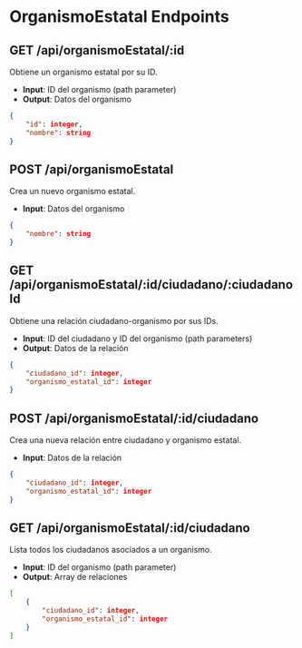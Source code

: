 # OrganismoEstatal Endpoints

## GET /api/organismoEstatal/:id
Obtiene un organismo estatal por su ID.
- **Input**: ID del organismo (path parameter)
- **Output**: Datos del organismo
```json
{
    "id": integer,
    "nombre": string
}
```

## POST /api/organismoEstatal
Crea un nuevo organismo estatal.
- **Input**: Datos del organismo
```json
{
    "nombre": string
}
```

## GET /api/organismoEstatal/:id/ciudadano/:ciudadanoId
Obtiene una relación ciudadano-organismo por sus IDs.
- **Input**: ID del ciudadano y ID del organismo (path parameters)
- **Output**: Datos de la relación
```json
{
    "ciudadano_id": integer,
    "organismo_estatal_id": integer
}
```

## POST /api/organismoEstatal/:id/ciudadano
Crea una nueva relación entre ciudadano y organismo estatal.
- **Input**: Datos de la relación
```json
{
    "ciudadano_id": integer,
    "organismo_estatal_id": integer
}
```

## GET /api/organismoEstatal/:id/ciudadano
Lista todos los ciudadanos asociados a un organismo.
- **Input**: ID del organismo (path parameter)
- **Output**: Array de relaciones
```json
[
    {
        "ciudadano_id": integer,
        "organismo_estatal_id": integer
    }
]
```
